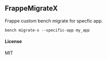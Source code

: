 ## FrappeMigrateX

Frappe custom bench migrate for specfic app.

```
bench migrate-x --specific-app my_app
```

#### License

MIT
